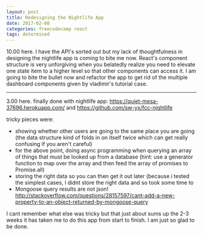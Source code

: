 ```yaml
---
layout: post
title: Redesigning the Nightlife App
date: 2017-02-08
categories: freecodecamp react
tags: determined
---
```


10.00 here. I have the API's sorted out but my lack of thoughtfulness in designing the nightlife app is coming to bite me now. React's component structure is very unforgiving when you belatedly realize you need to elevate one state item to a higher level so that other components can access it. I am going to bite the bullet now and refactor the app to get rid of the multiple dashboard components given by vladimir's tutorial case.

---

3.00 here. finally done with nightlife app: <https://quiet-mesa-37696.herokuapp.com/> and <https://github.com/sw-yx/fcc-nightlife> 

tricky pieces were:

- showing whether other users are going to the same place you are going (the data structure kind of folds in on itself twice which can get really confusing if you aren't careful)
- for the above point, doing async programming when querying an array of things that must be looked up from a database (hint: use a generator function to map over the array and then feed the array of promises to Promise.all)
- storing the right data so you can then get it out later (because i tested the simplest cases, I didnt store the right data and so took some time to 
- Mongoose query results are not json! <http://stackoverflow.com/questions/28157597/cant-add-a-new-property-to-an-object-returned-by-mongoose-query>

I cant remember what else was tricky but that just about sums up the 2-3 weeks it has taken me to do this app from start to finish. I am just so glad to be done.
